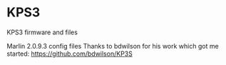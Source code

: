 # KPS3
KPS3 firmware and files

Marlin 2.0.9.3 config files
  Thanks to bdwilson for his work which got me started: https://github.com/bdwilson/KP3S
  
